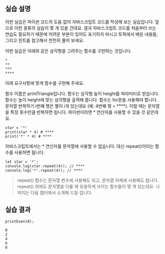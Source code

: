 ## 실습 설명

이번 실습은 파이썬 코드의 도움 없이 자바스크립트 코드를 작성해 보는 실습입니다. 앞으로 이런 종류의 실습이 몇 개 있을 건데요. 결국 자바스크립트 코드를 처음부터 쓰는 연습도 필요하기 때문에 어려운 부분이 있어도 포기하지 마시고 토픽에서 배운 내용들, 그리고 힌트를 참고해서 천천히 풀어 보세요.

이번 실습은 아래와 같은 삼각형을 그려주는 함수를 구현하는 것입니다.

```
*
**
***
****
```

아래 요구사항에 맞게 함수를 구현해 주세요.

함수 이름은 printTriangle입니다.
함수는 삼각형 높이 height를 파라미터로 받습니다.
함수는 높이 height에 맞는 삼각형을 출력해 줍니다.
함수는 for문을 사용해야 합니다.
문자열 반복하기
i번째 행은 별이 i개 있는데요 (예: 4번째 행 = ****). 이럴 때는 문자열을 특정 횟수만큼 반복하면 됩니다. 파이썬이라면 * 연산자를 사용할 수 있을 것 같은데요.

```
star = '*'
print(star * 4) # ****
print('*' * 4) # ****
```

자바스크립트에서는 * 연산자를 문자열에 사용할 수 없습니다. 대신 repeat()이라는 함수를 사용하면 됩니다.

```
let star = '*';
console.log(star.repeat(4)); // ****
console.log('*'.repeat(4)); // ****
```

> repeat() 함수는 문자열 변수에 사용해도 되고, 문자열 자체에 사용해도 됩니다. repeat() 외에도 문자열을 다룰 때 유용하게 쓰이는 함수들이 몇 개 있는데요. 나머지는 다음 챕터에서 소개해 드릴 겁니다.

## 실습 결과

```
printEven(8);

0
2
4 
6 
8
```